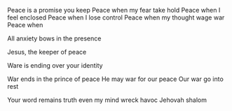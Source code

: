 Peace is a promise you keep
Peace when my fear take hold 
Peace when I feel enclosed
Peace when I lose control 
Peace when my thought wage war
Peace when 

All anxiety bows in the presence

Jesus, the  keeper of peace 

Ware is ending over your identity 

War ends in the prince of peace
He may war for our peace
Our war go into rest 

Your word remains truth even my mind wreck havoc 
Jehovah shalom 
